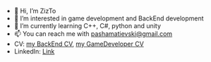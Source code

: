 - 👋 Hi, I’m ZizTo
- 👀 I’m interested in game development and BackEnd development
- 🌱 I’m currently learning C++, C#, python and unity
- 📫 You can reach me with pashamatievski@gmail.com
- CV: [my BackEnd CV](resMatievski.pdf), [my GameDeveloper CV](CV_GameDev_Matievski_Rus.pdf)
- LinkedIn: [Link](https://www.linkedin.com/in/%D0%BF%D0%B0%D0%B2%D0%B5%D0%BB-%D0%BC%D0%B0%D1%82%D0%B8%D0%B5%D0%B2%D1%81%D0%BA%D0%B8%D0%B9-3833a6389/)
<!---
ZizTo/ZizTo is a ✨ special ✨ repository because its `README.md` (this file) appears on your GitHub profile.
You can click the Preview link to take a look at your changes.
--->
